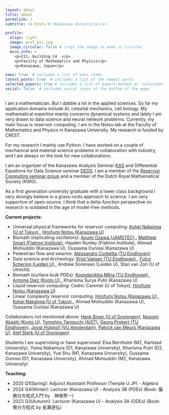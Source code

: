 ```yaml
---
layout: about
title: about
permalink: /
subtitle: <a href='#'>Kanazawa University</a>. 

profile:
  align: right
  image: prof_pic.jpg
  image_circular: false # crops the image to make it circular
  more_info: >
    <p>211, building C4  </p>
    <p>Faculty of Mathematics and Physics</p>
    <p>Kanazawa, Japan</p>

news: true  # includes a list of news items
latest_posts: true  # includes a list of the newest posts
selected_papers: true # includes a list of papers marked as "selected={true}"
social: false  # includes social icons at the bottom of the page
---
```


I am a mathematician. But I dabble a lot in the applied sciences. So far my application domains include AI, celestial mechanics, cell biology. My mathematical expertise mainly concerns dynamical systems and lately I am very drawn to data science and neural network problems. Currently, my main focus is reservoir computing. I am in the Notsu-lab at the Faculty of Mathematics and Physics in Kanazawa University. My research is funded by CREST.

For my research I mainly use Python. I have worked on a couple of mechanical and material science problems in collaboration with industry, and I am always on the look for new collaborations.

I am an organizer of the Kanazawa Analysis Seminar [KAS](http://polaris.s.kanazawa-u.ac.jp/kas/) and Differential Equations for Data Science seminar [DEDS](https://scheme.hn/deds/). I am a member of the [Reservoir Computing seminar group](https://www.kohei-nakajima.com/rc-seminar-group) and a member of the Dutch Royal Mathematical Society (KWG).

As a first generation university graduate with a lower class background I very strongly believe in a grass-roots approach to science. I am very supportive of open-source. I think that a delta-function perspective on research is outdated in the age of model-free methods.  

**Current projects:**
<ul>
    <li> Universal physical frameworks for reservoir computing: <a href ="https://www.kohei-nakajima.com/">Kohei Nakajima (U of Tokyo) </a>, <a href = "https://scheme.hn/"> Hirofumi Notsu (Kanazawa U) </a> </li>
    <li> Biomath (replicating oscillators): <a href="https://sites.google.com/edu.k.u-tokyo.ac.jp/ayumiozawa/home"> Ayumi Ozawa (JAMSTEC) </a>, <a href = "https://www.simonsfoundation.org/people/matthew-smart/"> Matthew Smart (Flatiron Institute)</a>, Hayden Nunley (Flatiron Institute), Ahmad Mohiuddin (Kanazawa U),  Oussama Ounissi (Kanazawa U)</li>
    <li> Pedestrian flow and swarms: <a href = "https://corbetta.phys.tue.nl/"> Alessandro Corbetta (TU Eindhoven)</a> </li>
    <li> Data science and Archeology: <a href ="https://www.tue.nl/en/research/researchers/krist-vaesen"> Krist Vaesen (TU Eindhoven) </a>, <a href="https://www.universiteitleiden.nl/en/staffmembers/fulco-scherjon"> Fulco Scherjon (Leiden U) </a>, Andrew Sorensen (Leiden U), Stan van Zon (U of Utrecht)</li>
    <li> Biomath (surface-bulk PDEs): <a href = "https://www.koondi.net/"> Koondanibha Mitra (TU Eindhoven) </a>, <a href = "https://antoinediez.gitlab.io/"> Antoine Diez (Kyoto U) </a>, Kharisma Surya Putri (Kanazawa U) </li>
    <li> Liquid reservoir computing: Cedric Caremel (U of Tokyo), <a href = "https://scheme.hn/"> Hirofumi Notsu (Kanazawa U) </a> </li>
    <li> Linear complexity reservoir computing: <a href = "https://scheme.hn/"> Hirofumi Notsu (Kanazawa U) </a>, <a href ="https://www.kohei-nakajima.com/">Kohei Nakajima (U of Tokyo) </a>, Ahmad Mohiuddin (Kanazawa U),  Oussama Ounissi (Kanazawa U) </li>
</ul>

Collaborators not mentioned above:  <a href ="https://www.math.rug.nl/~broer/">Henk Broer (U of Groningen)</a>, <a href="https://sites.google.com/view/nozomiakashi/">Nozomi Akashi (Kyoto U)</a>, <a href="https://researchmap.jp/tomohiro-taniguchi">Tomohiro Taniguchi (AIST)</a>, <a href="https://www.tue.nl/en/research/researchers/georg-prokert">Georg Prokert (TU Eindhoven)</a>, <a href="https://www.few.vu.nl/~jhulshof/">Joost Hulshof (VU Amsterdam)</a>, <a href="https://sites.google.com/site/pjpvmeurs/">Patrick van Meurs (Kanazawa U)</a>, <a href = "https://www.math.rug.nl/~alef/"> Alef Sterk (U of Groningen) </a>

Students I am supervising or have supervised: Elsa Bernholm (M2, Karlstad University), Yuma Nakamura (D1, Kanazawa University), Kharisma Putri (D2, Kanazawa University), Yue Shu (M1, Kanazawa University), Oussama Ounissi (D1, Kanazawa University), Ahmad Mohiuddin (M2, Kanazawa University) 

**Teaching:** 
<ul>
  <li>2025 Q1(Spring): Adjunct Assistant Professor (Temple U JP) - Algebra  </li>
  <li>2024 Q4(Winter): Lecturer (Kanazawa U) - Analysis 3B (PDEs) (Book: 偏微分方程式入門 by　神保秀一) </li>
  <li>2023 Q3(Autumn): Lecturer (Kanazawa U) - Analysis 3A (ODEs) (Book: 微分方程式 by 長瀬道弘)</li>
</ul>
